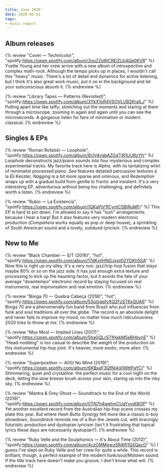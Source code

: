 ```yaml
---
title: June 2020
date: 2020-06-01
tags:
- music report
---
```


## Album releases

{% review "Covet — Technicolor",
  "spotify:https://open.spotify.com/album/3ouZZp6tCRElZLb4Qe0KVR"
%}
  Yvette Young and her crew arrive with a new album of introspective and complex math-rock. Although the tempo picks up in places, I wouldn't call this "heavy" music. There's a lot of detail and dynamics for active listening, but I think it's also great work music; put it on in the background and let your subconscious absorb it.
{% endreview %}

{% review "Library Tapes — Patterns (Revisited)",
  "spotify:https://open.spotify.com/album/3YkX1oR4VSOVLUB2KralLJ"
%}
  Pulling apart time like taffy; stretching out the moments and staring at them through a microscope, zooming in again and again until you can see the microseconds. A gorgeous listen for fans of minimalism or modern classical.
{% endreview %}


## Singles & EPs

{% review "Roman Rofalski — Loophole",
  "spotify:https://open.spotify.com/album/6UV4vgbAZG4TjR1UURz1Yr"
%}
  _Loophole_ deconstructs jazz/piano sounds into four mysterious and complex experimental tracks. My favorite track here is _Alpha,_ with its tantalizing whirl of minimalist processed piano. _Sea_ features detailed percussion textures à la Eli Keszler, _Nagging_ is a bit more sparse and ominous, and _Redemption_ wraps up with a gradual build from gentle to frantic and insistent. It's a very interesting EP, adventurous without being too challenging, and definitely worth a listen.
{% endreview %}

{% review "Rubio — La Existencia",
  "spotify:https://open.spotify.com/album/1QKaPiV1fCyntCSBjRuMFj"
%}
  This EP is hard to pin down. I'm allowed to say it has "lush" arrangements because I hear a harp! But it also features very modern electronic production (_Compañera_ works equally as pop or deep house), a sprinkling of South American sound and a lovely, subdued lyricism.
{% endreview %}


## New to Me

{% review "Black Chamber — S/T (2016)", "hot",
  "spotify:https://open.spotify.com/album/17dKxhHNGJxpt02YDKh5SA"
%}
  Now this is right up my alley. It's a very noir, jazz/trip-hop fusion that stays maybe 80% or so on the jazz side; it has just enough extra texture and processing to kick up the haunting factor, but it avoids the fate of your average "downtempo" electronic record by staying focused on real instruments, real improvisation and real emotion.
{% endreview %}

{% review "Bixiga 70 — Quebra Cabeça (2018)", "hot",
  "spotify:https://open.spotify.com/album/53utzgpfyXQ2FzST6xQUA6"
%}
  Bixiga 70 are a phenomenally fun band from Brazil who pull influences from funk and soul traditions all over the globe. The record is an absolute delight and never fails to improve my mood, no matter how much ridiculousness 2020 tries to throw at me.
{% endreview %}

{% review "Mux Mool — Implied Lines (2017)",
  "spotify:https://open.spotify.com/album/5haGQLrSTfHxkM5eBHbynE"
%}
  "Head-nodding" is too casual to describe the weight of the production on this instrumental hip-hop joint. It's heavier, more exotic, more alien.
{% endreview %}

{% review "Superposition — A00/ No Mind (2019)",
  "spotify:https://open.spotify.com/album/6KBsqF3QfNl4g0WttPaYCI"
%}
  Shimmering, quiet and crystalline: the perfect music for a cool night on the deck, letting the slow breeze brush across your skin, staring up into the inky sky.
{% endreview %}

{% review "Mantra & Grey Ghost — Soundtrack to the End of the World (2019)",
  "spotify:https://open.spotify.com/album/0TN7h4weIjmCUaYyydt8OP"
%}
  Yet another excellent record from the Australian hip-hop scene crosses my plate this year. But where _Hash Butta Synergy_ felt more like a classic b-boy showdown, _Soundtrack_ reminds me of a Run the Jewels cut, with bracingly futuristic production and dystopian lyricism (isn't it frustrating that topical lyrics these days are necessarily dystopian?).
{% endreview %}

{% review "Ruby Velle and the Soulphonics — It's About Time (2012)",
  "spotify:https://open.spotify.com/album/4czOMMgwzSR4Ifj1QSQacO"
%}
  I guess I've slept on Ruby Velle and her crew for quite a while. This record is brilliant, though, a perfect example of the modern funk/soul/Motown sound. If the title track here doesn't make you groove, I don't know what will.
{% endreview %}
